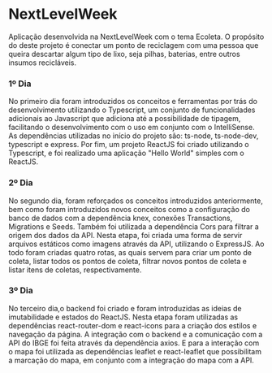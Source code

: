 # NextLevelWeek
Aplicação desenvolvida na NextLevelWeek com o tema Ecoleta. O propósito do deste projeto é conectar um ponto de reciclagem com uma pessoa que queira descartar algum tipo de lixo, seja pilhas, baterias, entre outros insumos recicláveis.

### 1º Dia
No primeiro dia foram introduzidos os conceitos e ferramentas por trás do desenvolvimento utilizando o Typescript, um conjunto de funcionalidades adicionais ao Javascript que adiciona até a possibilidade de tipagem, facilitando o desenvolvimento com o uso em conjunto com o IntelliSense. As dependências utilizadas no início do projeto são: ts-node, ts-node-dev, typescript e express.
Por fim, um projeto ReactJS foi criado utilizando o Typescript, e foi realizado uma aplicação "Hello World" simples com o ReactJS.

### 2º Dia
No segundo dia, foram reforçados os conceitos introduzidos anteriormente, bem como foram introduzidos novos conceitos como a configuração do banco de dados com a dependência knex, conexões Transactions, Migrations e Seeds. Também foi utilizada a dependência Cors para filtrar a origem dos dados da API. Nesta etapa, foi criada uma forma de servir arquivos estáticos como imagens através da API, utilizando o ExpressJS. Ao todo foram criadas quatro rotas, as quais servem para criar um ponto de coleta, listar todos os pontos de coleta, filtrar novos pontos de coleta e listar itens de coletas, respectivamente.

### 3º Dia
No terceiro dia,o backend foi criado e foram introduzidas as ideias de imutabilidade e estados do ReactJS. Nesta etapa foram utilizadas as dependências react-router-dom e react-icons para a criação dos estilos e navegação da página. A integração com o backend e a comunicação com a API do IBGE foi feita através da dependência axios. E para a interação com o mapa foi utilizada as dependências leaflet e react-leaflet que possibilitam a marcação do mapa, em conjunto com a integração do mapa com a API.
